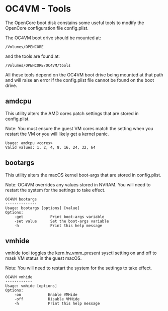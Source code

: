 # OC4VM - Tools

The OpenCore boot disk constains some useful tools to modify
the OpenCore configuration file config.plist.

The OC4VM boot drive should be mounted at:

`/Volumes/OPENCORE`

and the tools are found at:

`/Volumes/OPENCORE/OC4VM/tools`

All these tools depend on the OC4VM boot drive being mounted at that path and
will raise an error if the config.plist file cannot be found on the boot drive.


## amdcpu

This utility alters the AMD cores patch settings that are stored in config.plist.

Note: You must ensure the guest VM cores match the setting when you restart the VM
or you will likely get a kernel panic.

```
Usage: amdcpu <cores>
Valid values: 1, 2, 4, 8, 16, 24, 32, 64
```

## bootargs

This utility alters the macOS kernel boot-args that are stored in config.plist.

Note: OC4VM overrides any values stored in NVRAM. You will need to restart the system
for the settings to take effect.

```
OC4VM bootargs
--------------
Usage: bootargs [options] [value]
Options:
    -get            Print boot-args variable
    -set value      Set the boot-args variable
    -h              Print this help message
```

## vmhide
vmhide tool toggles the kern.hv_vmm_present sysctl setting on and off to mask VM status
in the guest macOS.

Note: You will need to restart the system for the settings to take effect.

```
OC4VM vmhide
------------
Usage: vmhide [options]
Options:
    -on            Enable VMHide
    -off           Disable VMHide
    -h             Print this help message
```